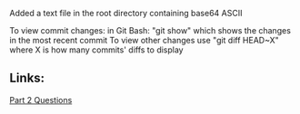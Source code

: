 Added a text file in the root directory containing base64 ASCII

To view commit changes: in Git Bash: "git show" which shows the changes in the most recent commit
To view other changes use "git diff HEAD~X" where X is how many commits' diffs to display

## Links:
[Part 2 Questions](/Part2/questions.md)